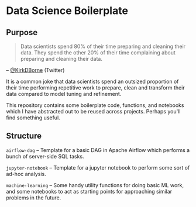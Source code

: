 # Data Science Boilerplate

## Purpose

> Data scientists spend 80% of their time preparing and cleaning their data.
They spend the other 20% of their time complaining about preparing and cleaning their data.

– [@KirkDBorne](https://twitter.com/KirkDBorne/status/950471742228713472) (Twitter)

It is a common joke that data scientists spend an outsized proportion of their time performing repetitive work to prepare, clean and transform their data compared to model tuning and refinement.

This repository contains some boilerplate code, functions, and notebooks which I have abstracted out to be reused across projects. Perhaps you'll find something useful.



## Structure

`airflow-dag` – Template for a basic DAG in Apache Airflow which performs a bunch of server-side SQL tasks.

`jupyter-notebook` – Template for a jupyter notebook to perform some sort of ad-hoc analysis.

`machine-learning` – Some handy utility functions for doing basic ML work, and some notebooks to act as starting points for approaching similar problems in the future.